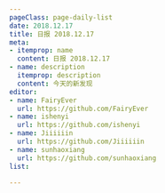 ```yaml
---
pageClass: page-daily-list
date: 2018.12.17
title: 日报 2018.12.17
meta:
- itemprop: name
  content: 日报 2018.12.17
- name: description
  itemprop: description
  content: 今天的新发现
editor:
- name: FairyEver
  url: https://github.com/FairyEver
- name: ishenyi
  url: https://github.com/ishenyi
- name: Jiiiiiin
  url: https://github.com/Jiiiiiin
- name: sunhaoxiang
  url: https://github.com/sunhaoxiang
list:

---
```


<daily-list v-bind="$page.frontmatter"/>